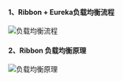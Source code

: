 #### 1、Ribbon + Eureka负载均衡流程

![负载均衡流程](https://fgq233.github.io/imgs/springcloud/ribbon1.png)




#### 2、Ribbon 负载均衡原理

![负载均衡原理](https://fgq233.github.io/imgs/springcloud/ribbon2.png)
